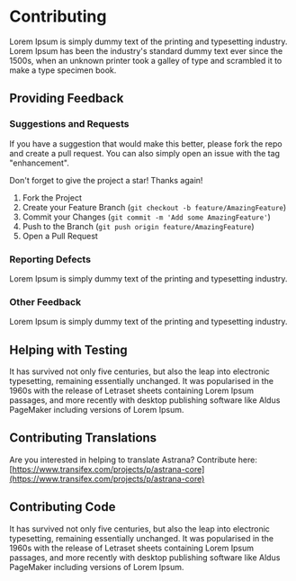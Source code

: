 # Contributing

Lorem Ipsum is simply dummy text of the printing and typesetting industry. 
Lorem Ipsum has been the industry's standard dummy text ever since the 1500s, 
when an unknown printer took a galley of type and scrambled it to make a type specimen book. 

## Providing Feedback

### Suggestions and Requests

If you have a suggestion that would make this better, please fork the repo and create a pull request. 
You can also simply open an issue with the tag "enhancement".

Don't forget to give the project a star! Thanks again!

1. Fork the Project
2. Create your Feature Branch (`git checkout -b feature/AmazingFeature`)
3. Commit your Changes (`git commit -m 'Add some AmazingFeature'`)
4. Push to the Branch (`git push origin feature/AmazingFeature`)
5. Open a Pull Request

### Reporting Defects

Lorem Ipsum is simply dummy text of the printing and typesetting industry. 

### Other Feedback

Lorem Ipsum is simply dummy text of the printing and typesetting industry. 

## Helping with Testing

It has survived not only five centuries, but also the leap into electronic typesetting, remaining essentially unchanged. It was popularised in the 1960s with the release of Letraset sheets containing Lorem Ipsum passages, and more recently with desktop publishing software like Aldus PageMaker including versions of Lorem Ipsum.

## Contributing Translations

Are you interested in helping to translate Astrana? Contribute here:<br />
[https://www.transifex.com/projects/p/astrana-core](https://www.transifex.com/projects/p/astrana-core)

## Contributing Code

It has survived not only five centuries, but also the leap into electronic typesetting, remaining essentially unchanged. It was popularised in the 1960s with the release of Letraset sheets containing Lorem Ipsum passages, and more recently with desktop publishing software like Aldus PageMaker including versions of Lorem Ipsum.
